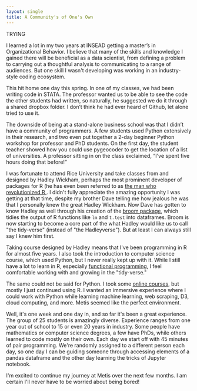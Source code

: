 ```yaml
---
layout: single
title: A Community's of One's Own
---
```

TRYING

I learned a lot in my two years at INSEAD getting a master’s in Organizational Behavior. I believe that many of the skills and knowledge I gained there will be beneficial as a data scientist, from defining a problem to carrying out a thoughtful analysis to communicating to a range of audiences. But one skill I wasn't developing was working in an industry-style coding ecosystem.

This hit home one day this spring. In one of my classes, we had been writing code in STATA. The professor wanted us to be able to see the code the other students had written, so naturally, he suggested we do it through a shared dropbox folder. I don’t think he had ever heard of Github, let alone tried to use it. 

The downside of being at a stand-alone business school was that I didn’t have a community of programmers. A few students used Python extensively in their research, and two even put together a 2-day beginner Python workshop for professor and PhD students. On the first day, the student teacher showed how you could use pygeocoder to get the location of a list of universities. A professor sitting in on the class exclaimed, “I've spent five hours doing that before!” 

I was fortunate to attend Rice University and take classes from and designed by Hadley Wickham, perhaps the most prominent developer of packages for R (he has even been referred to as [the man who revolutionized R ](http://priceonomics.com/hadley-wickham-the-man-who-revolutionized-r/). I didn't fully appreciate the amazing opportunity I was getting at that time, despite my brother Dave telling me how jealous he was that I personally knew the great Hadley Wickham. Now Dave has gotten to know Hadley as well through his creation of the [broom package](https://github.com/dgrtwo/broom), which tidies the output of R functions like `lm` and `t.test` into dataframes. Broom is now starting to become a core part of the what Hadley would like us to call "the tidy-verse" (instead of "the Hadleyverse"). But at least I can always still say I knew him first. 

Taking course designed by Hadley means that I've been programming in R for almost five years. I also took the introduction to computer science course, which used Python, but I never really kept up with it. While I still have a lot to learn in R, especially [functional programming](https://www.datacamp.com/courses/writing-functions-in-r), I feel comfortable working with and growing in the "tidy-verse."

The same could not be said for Python. I took some [online courses](https://www.datacamp.com/courses/intro-to-python-for-data-science), but mostly I just continued using R. I wanted an immersive experience where I could work with Python while learning machine learning, web scraping, D3, cloud computing, and more. Metis seemed like the perfect environment. 

Well, it's one week and one day in, and so far it's been a great experience. The group of 25 students is amazingly diverse. Experience ranges from one year out of school to 15 or even 20 years in industry. Some people have mathematics or computer science degrees, a few have PhDs, while others learned to code mostly on their own. Each day we start off with 45 minutes of pair programming. We're randomly assigned to a different person each day, so one day I can be guiding someone through accessing elements of a pandas dataframe and the other day learning the tricks of Jupyter notebook.   

I'm excited to continue my journey at Metis over the next few months. I am certain I'll never have to be worried about being bored!





